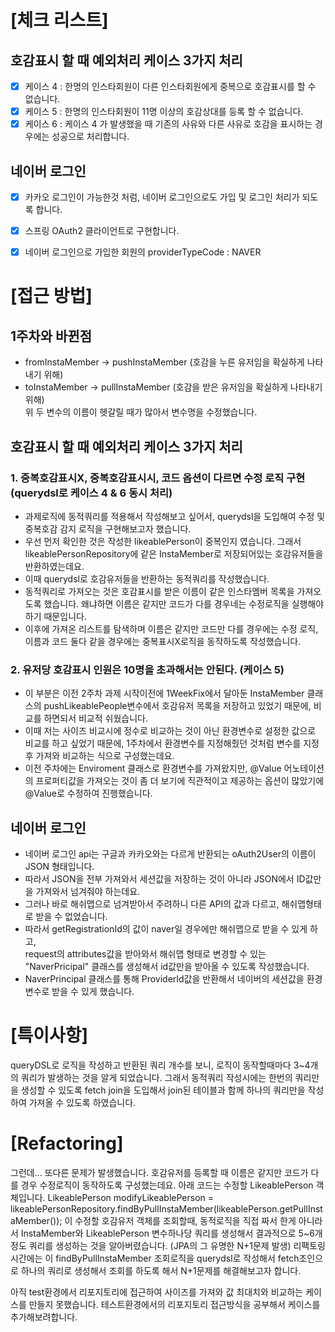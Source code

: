 # **[체크 리스트]**

## 호감표시 할 때 예외처리 케이스 3가지 처리
- [x] 케이스 4 : 한명의 인스타회원이 다른 인스타회원에게 중복으로 호감표시를 할 수 없습니다.
- [x] 케이스 5 : 한명의 인스타회원이 11명 이상의 호감상대를 등록 할 수 없습니다.
- [x] 케이스 6 : 케이스 4 가 발생했을 때 기존의 사유와 다른 사유로 호감을 표시하는 경우에는 성공으로 처리합니다.

## 네이버 로그인
- [x]  카카오 로그인이 가능한것 처럼, 네이버 로그인으로도 가입 및 로그인 처리가 되도록 합니다.
- [x]  스프링 OAuth2 클라이언트로 구현합니다.
- [x] 네이버 로그인으로 가입한 회원의 providerTypeCode : NAVER


# **[접근 방법]**
## 1주차와 바뀐점
- fromInstaMember -> pushInstaMember (호감을 누른 유저임을 확실하게 나타내기 위해)
- toInstaMember -> pullInstaMember (호감을 받은 유저임을 확실하게 나타내기 위해) <br>
위 두 변수의 이름이 헷갈릴 때가 많아서 변수명을 수정했습니다.

## 호감표시 할 때 예외처리 케이스 3가지 처리
### 1. 중복호감표시X, 중복호감표시시, 코드 옵션이 다르면 수정 로직 구현 (querydsl로 케이스 4 & 6 동시 처리)
- 과제로직에 동적쿼리를 적용해서 작성해보고 싶어서, querydsl을 도입해여 수정 및 중복호감 감지 로직을 구현해보고자 했습니다.
- 우선 먼저 확인한 것은 작성한 likeablePerson이 중복인지 였습니다. 그래서 likeablePersonRepository에 같은 InstaMember로 저장되어있는 호감유저들을 반환하였는데요.
- 이때 querydsl로 호감유저들을 반환하는 동적쿼리를 작성했습니다. 
- 동적쿼리로 가져오는 것은 호감표시를 받은 이름이 같은 인스타멤버 목록을 가져오도록 했습니다. 왜냐하면 이름은 같지만 코드가 다를 경우네는 수정로직을 실행해야하기 때문입니다.
- 이후에 가져온 리스트를 탐색하며 이름은 같지만 코드만 다를 경우에는 수정 로직, 이름과 코드 둘다 같을 경우에는 중복표시X로직을 동작하도록 작성했습니다.

### 2. 유저당 호감표시 인원은 10명을 초과해서는 안된다. (케이스 5)
- 이 부분은 이전 2주차 과제 시작이전에 1WeekFix에서 달아둔 InstaMember 클래스의 pushLikeablePeople변수에서 호감유저 목록을 저장하고 있었기 때문에, 비교를 하면되서 비교적 쉬웠습니다.
- 이때 저는 사이즈 비교시에 정수로 비교하는 것이 아닌 환경변수로 설정한 값으로 비교를 하고 싶었기 때문에, 1주차에서 환경변수를 지정해줬던 것처럼 변수를 지정후 가져와 비교하는 식으로 구성했는데요.
- 이전 주차에는 Enviroment 클래스로 환경변수를 가져왔지만, @Value 어노테이션의 프로퍼티값을 가져오는 것이 좀 더 보기에 직관적이고 제공하는 옵션이 많았기에 @Value로 수정하여 진행했습니다.

## 네이버 로그인
- 네이버 로그인 api는 구글과 카카오와는 다르게 반환되는 oAuth2User의 이름이 JSON 형태입니다.
- 따라서 JSON을 전부 가져와서 세션값을 저장하는 것이 아니라 JSON에서 ID값만을 가져와서 넘겨줘야 하는데요.
- 그러나 바로 해쉬맵으로 넘겨받아서 주려하니 다른 API의 값과 다르고, 해쉬맵형태로 받을 수 없었습니다.
- 따라서 getRegistrationId의 값이 naver일 경우에만 해쉬맵으로 받을 수 있게 하고,<br> request의 attributes값을 받아와서 해쉬맵 형태로 변경할 수 있는 "NaverPricipal" 클래스를 생성해서 id값만을 받아올 수 있도록 작성했습니다.
- NaverPrincipal 클래스를 통해 ProviderId값을 반환해서 네이버의 세션값을 환경변수로 받을 수 있게 했습니다.


# **[특이사항]**
queryDSL로 로직을 작성하고 반환된 쿼리 개수를 보니, 로직이 동작할때마다 3~4개의 쿼리가 발생하는 것을 알게 되었습니다.
그래서 동적쿼리 작성시에는 한번의 쿼리만을 생성할 수 있도록 fetch join을 도입해서 join된 테이블과 함께 하나의 쿼리만을 작성하여 가져올 수 있도록 하였습니다.

# **[Refactoring]**
그런데... 또다른 문제가 발생했습니다.
호감유저를 등록할 때 이름은 같지만 코드가 다를 경우 수정로직이 동작하도록 구성했는데요. 아래 코드는 수정할 LikeablePerson 객체입니다.
LikeablePerson modifyLikeablePerson = likeablePersonRepository.findByPullInstaMember(likeablePerson.getPullInstaMember());
이 수정할 호감유저 객체를 조회할때, 동적로직을 직접 짜서 한게 아니라서 InstaMember와 LikeablePerson 변수하나당 쿼리를 생성해서 결과적으로 5~6개정도 쿼리를 생성하는 것을 알아버렸습니다. (JPA의 그 유명한 N+1문제 발생)
리팩토링 시간에는 이 findByPullInstaMember 조회로직을 querydsl로 작성해서 fetch조인으로 하나의 쿼리로 생성해서 조회를 하도록 해서 N+1문제를 해결해보고자 합니다.

아직 test환경에서 리포지토리에 접근하여 사이즈를 가져와 값 최대치와 비교하는 케이스를 만들지 못했습니다. 테스트환경에서의 리포지토리 접근방식을 공부해서 케이스를 추가해보려합니다.